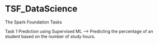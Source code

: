 # TSF_DataScience
The Spark Foundation Tasks

Task 1 Prediction using Supervised ML --> Predicting the percentage of an student based on the number of study hours.
